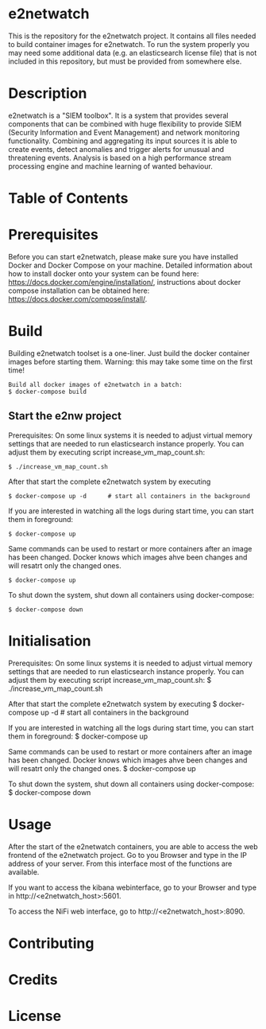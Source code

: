e2netwatch
=================

This is the repository for the e2netwatch project. It contains all files needed to build container images for e2netwatch. To run the system properly you may need some additional data (e.g. an elasticsearch license file) that is not included in this repository, but must be provided from somewhere else.

# Description

e2netwatch is a "SIEM toolbox". It is a system that provides several components that can be combined with huge flexibility to provide SIEM (Security Information and Event Management) and network monitoring functionality. Combining and aggregating its input sources it is able to create events, detect anomalies and trigger alerts for unusual and threatening events.
Analysis is based on a high performance stream processing engine and machine learning of wanted behaviour.


# Table of Contents

# Prerequisites

Before you can start e2netwatch, please make sure you have installed Docker and Docker Compose on your machine. Detailed information about how to install docker onto your system can be found here: https://docs.docker.com/engine/installation/, instructions about docker compose installation can be obtained here: https://docs.docker.com/compose/install/.

# Build
Building e2netwatch toolset is a one-liner. Just build the docker container images before starting them. Warning: this may take some time on the first time!

    Build all docker images of e2netwatch in a batch:
    $ docker-compose build


## Start the e2nw project

Prerequisites: On some linux systems it is needed to adjust virtual memory settings that are needed to run elasticsearch instance properly. You can adjust them by executing script increase_vm_map_count.sh:
    
    $ ./increase_vm_map_count.sh

After that start the complete e2netwatch system by executing
    
    $ docker-compose up -d      # start all containers in the background

If you are interested in watching all the logs during start time, you can start them in foreground:
    
    $ docker-compose up

Same commands can be used to restart or more containers after an image has been changed. Docker knows which images ahve been changes and will resatrt only the changed ones.
    
    $ docker-compose up

To shut down the system, shut down all containers using docker-compose:
    
    $ docker-compose down


# Initialisation

Prerequisites: On some linux systems it is needed to adjust virtual memory settings that are needed to run elasticsearch instance properly. You can adjust them by executing script increase_vm_map_count.sh:
    $ ./increase_vm_map_count.sh

After that start the complete e2netwatch system by executing
    $ docker-compose up -d      # start all containers in the background

If you are interested in watching all the logs during start time, you can start them in foreground:
    $ docker-compose up

Same commands can be used to restart or more containers after an image has been changed. Docker knows which images ahve been changes and will resatrt only the changed ones.
    $ docker-compose up

To shut down the system, shut down all containers using docker-compose:
    $ docker-compose down


# Usage

After the start of the e2netwatch containers, you are able to access the web frontend of the e2netwatch project. Go to you Browser and type in the IP address of your server. From this interface most of the functions are available.

If you want to access the kibana webinterface, go to your Browser and type in http://<e2netwatch_host>:5601.

To access the NiFi web interface, go to http://<e2netwatch_host>:8090.


# Contributing

# Credits

# License

